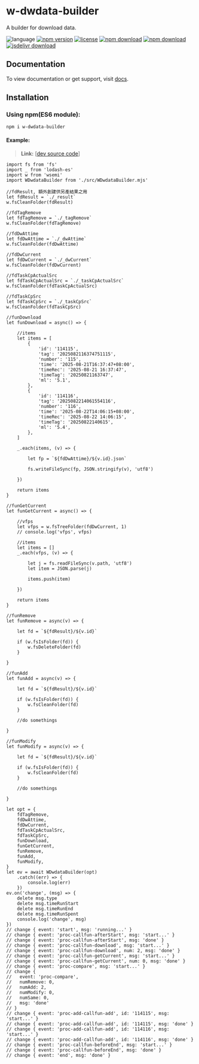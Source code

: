 # w-dwdata-builder
A builder for download data.

![language](https://img.shields.io/badge/language-JavaScript-orange.svg) 
[![npm version](http://img.shields.io/npm/v/w-dwdata-builder.svg?style=flat)](https://npmjs.org/package/w-dwdata-builder) 
[![license](https://img.shields.io/npm/l/w-dwdata-builder.svg?style=flat)](https://npmjs.org/package/w-dwdata-builder) 
[![npm download](https://img.shields.io/npm/dt/w-dwdata-builder.svg)](https://npmjs.org/package/w-dwdata-builder) 
[![npm download](https://img.shields.io/npm/dm/w-dwdata-builder.svg)](https://npmjs.org/package/w-dwdata-builder) 
[![jsdelivr download](https://img.shields.io/jsdelivr/npm/hm/w-dwdata-builder.svg)](https://www.jsdelivr.com/package/npm/w-dwdata-builder)

## Documentation
To view documentation or get support, visit [docs](https://yuda-lyu.github.io/w-dwdata-builder/global.html).

## Installation
### Using npm(ES6 module):
```alias
npm i w-dwdata-builder
```

#### Example:
> **Link:** [[dev source code](https://github.com/yuda-lyu/w-dwdata-builder/blob/master/g.mjs)]
```alias
import fs from 'fs'
import _ from 'lodash-es'
import w from 'wsemi'
import WDwdataBuilder from './src/WDwdataBuilder.mjs'

//fdResult, 額外創建供另產結果之用
let fdResult = `./_result`
w.fsCleanFolder(fdResult)

//fdTagRemove
let fdTagRemove = `./_tagRemove`
w.fsCleanFolder(fdTagRemove)

//fdDwAttime
let fdDwAttime = `./_dwAttime`
w.fsCleanFolder(fdDwAttime)

//fdDwCurrent
let fdDwCurrent = `./_dwCurrent`
w.fsCleanFolder(fdDwCurrent)

//fdTaskCpActualSrc
let fdTaskCpActualSrc = `./_taskCpActualSrc`
w.fsCleanFolder(fdTaskCpActualSrc)

//fdTaskCpSrc
let fdTaskCpSrc = `./_taskCpSrc`
w.fsCleanFolder(fdTaskCpSrc)

//funDownload
let funDownload = async() => {

    //items
    let items = [
        {
            'id': '114115',
            'tag': '2025082116374751115',
            'number': '115',
            'time': '2025-08-21T16:37:47+08:00',
            'timeRec': '2025-08-21 16:37:47',
            'timeTag': '20250821163747',
            'ml': '5.1',
        },
        {
            'id': '114116',
            'tag': '2025082214061554116',
            'number': '116',
            'time': '2025-08-22T14:06:15+08:00',
            'timeRec': '2025-08-22 14:06:15',
            'timeTag': '20250822140615',
            'ml': '5.4',
        },
    ]

    _.each(items, (v) => {

        let fp = `${fdDwAttime}/${v.id}.json`

        fs.writeFileSync(fp, JSON.stringify(v), 'utf8')

    })

    return items
}

//funGetCurrent
let funGetCurrent = async() => {

    //vfps
    let vfps = w.fsTreeFolder(fdDwCurrent, 1)
    // console.log('vfps', vfps)

    //items
    let items = []
    _.each(vfps, (v) => {

        let j = fs.readFileSync(v.path, 'utf8')
        let item = JSON.parse(j)

        items.push(item)

    })

    return items
}

//funRemove
let funRemove = async(v) => {

    let fd = `${fdResult}/${v.id}`

    if (w.fsIsFolder(fd)) {
        w.fsDeleteFolder(fd)
    }

}

//funAdd
let funAdd = async(v) => {

    let fd = `${fdResult}/${v.id}`

    if (w.fsIsFolder(fd)) {
        w.fsCleanFolder(fd)
    }

    //do somethings

}

//funModify
let funModify = async(v) => {

    let fd = `${fdResult}/${v.id}`

    if (w.fsIsFolder(fd)) {
        w.fsCleanFolder(fd)
    }

    //do somethings

}

let opt = {
    fdTagRemove,
    fdDwAttime,
    fdDwCurrent,
    fdTaskCpActualSrc,
    fdTaskCpSrc,
    funDownload,
    funGetCurrent,
    funRemove,
    funAdd,
    funModify,
}
let ev = await WDwdataBuilder(opt)
    .catch((err) => {
        console.log(err)
    })
ev.on('change', (msg) => {
    delete msg.type
    delete msg.timeRunStart
    delete msg.timeRunEnd
    delete msg.timeRunSpent
    console.log('change', msg)
})
// change { event: 'start', msg: 'running...' }
// change { event: 'proc-callfun-afterStart', msg: 'start...' }
// change { event: 'proc-callfun-afterStart', msg: 'done' }
// change { event: 'proc-callfun-download', msg: 'start...' }
// change { event: 'proc-callfun-download', num: 2, msg: 'done' }
// change { event: 'proc-callfun-getCurrent', msg: 'start...' }
// change { event: 'proc-callfun-getCurrent', num: 0, msg: 'done' }
// change { event: 'proc-compare', msg: 'start...' }
// change {
//   event: 'proc-compare',
//   numRemove: 0,
//   numAdd: 2,
//   numModify: 0,
//   numSame: 0,
//   msg: 'done'
// }
// change { event: 'proc-add-callfun-add', id: '114115', msg: 'start...' }
// change { event: 'proc-add-callfun-add', id: '114115', msg: 'done' }
// change { event: 'proc-add-callfun-add', id: '114116', msg: 'start...' }
// change { event: 'proc-add-callfun-add', id: '114116', msg: 'done' }
// change { event: 'proc-callfun-beforeEnd', msg: 'start...' }
// change { event: 'proc-callfun-beforeEnd', msg: 'done' }
// change { event: 'end', msg: 'done' }
```
